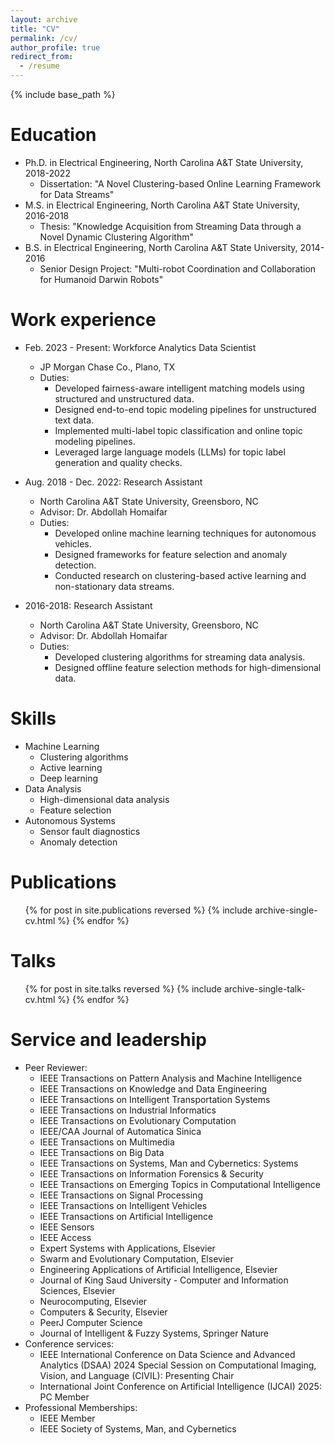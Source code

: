 ```yaml
---
layout: archive
title: "CV"
permalink: /cv/
author_profile: true
redirect_from:
  - /resume
---
```


{% include base_path %}

Education
======
* Ph.D. in Electrical Engineering, North Carolina A&T State University, 2018-2022  
  * Dissertation: "A Novel Clustering-based Online Learning Framework for Data Streams"
* M.S. in Electrical Engineering, North Carolina A&T State University, 2016-2018  
  * Thesis: "Knowledge Acquisition from Streaming Data through a Novel Dynamic Clustering Algorithm"
* B.S. in Electrical Engineering, North Carolina A&T State University, 2014-2016  
  * Senior Design Project: "Multi-robot Coordination and Collaboration for Humanoid Darwin Robots"

Work experience
======
* Feb. 2023 - Present: Workforce Analytics Data Scientist  
  * JP Morgan Chase Co., Plano, TX  
  * Duties: 
    - Developed fairness-aware intelligent matching models using structured and unstructured data.
    - Designed end-to-end topic modeling pipelines for unstructured text data.
    - Implemented multi-label topic classification and online topic modeling pipelines.
    - Leveraged large language models (LLMs) for topic label generation and quality checks.

* Aug. 2018 - Dec. 2022: Research Assistant  
  * North Carolina A&T State University, Greensboro, NC  
  * Advisor: Dr. Abdollah Homaifar  
  * Duties: 
    - Developed online machine learning techniques for autonomous vehicles.
    - Designed frameworks for feature selection and anomaly detection.
    - Conducted research on clustering-based active learning and non-stationary data streams.

* 2016-2018: Research Assistant  
  * North Carolina A&T State University, Greensboro, NC  
  * Advisor: Dr. Abdollah Homaifar  
  * Duties:
    - Developed clustering algorithms for streaming data analysis.
    - Designed offline feature selection methods for high-dimensional data.

Skills
======
* Machine Learning
  * Clustering algorithms
  * Active learning
  * Deep learning
* Data Analysis
  * High-dimensional data analysis
  * Feature selection
* Autonomous Systems
  * Sensor fault diagnostics
  * Anomaly detection

Publications
======
<ul>{% for post in site.publications reversed %}
    {% include archive-single-cv.html %}
{% endfor %}</ul>

Talks
======
<ul>{% for post in site.talks reversed %}
    {% include archive-single-talk-cv.html %}
{% endfor %}</ul>


Service and leadership
======
* Peer Reviewer:
  - IEEE Transactions on Pattern Analysis and Machine Intelligence
  - IEEE Transactions on Knowledge and Data Engineering
  - IEEE Transactions on Intelligent Transportation Systems
  - IEEE Transactions on Industrial Informatics
  - IEEE Transactions on Evolutionary Computation
  - IEEE/CAA Journal of Automatica Sinica
  - IEEE Transactions on Multimedia
  - IEEE Transactions on Big Data
  - IEEE Transactions on Systems, Man and Cybernetics: Systems
  - IEEE Transactions on Information Forensics & Security
  - IEEE Transactions on Emerging Topics in Computational Intelligence
  - IEEE Transactions on Signal Processing
  - IEEE Transactions on Intelligent Vehicles
  - IEEE Transactions on Artificial Intelligence
  - IEEE Sensors
  - IEEE Access
  - Expert Systems with Applications, Elsevier
  - Swarm and Evolutionary Computation, Elsevier
  - Engineering Applications of Artificial Intelligence, Elsevier
  - Journal of King Saud University - Computer and Information Sciences, Elsevier
  - Neurocomputing, Elsevier
  - Computers & Security, Elsevier
  - PeerJ Computer Science
  - Journal of Intelligent & Fuzzy Systems, Springer Nature
* Conference services:
  - IEEE International Conference on Data Science and Advanced Analytics (DSAA) 2024 Special Session on Computational Imaging, Vision, and Language (CIVIL): Presenting Chair
  - International Joint Conference on Artificial Intelligence (IJCAI) 2025: PC Member
* Professional Memberships:
  - IEEE Member
  - IEEE Society of Systems, Man, and Cybernetics

